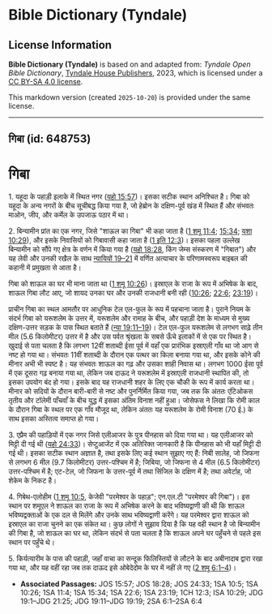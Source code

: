 # Bible Dictionary (Tyndale)

## License Information

**Bible Dictionary (Tyndale)** is based on and adapted from: _Tyndale Open Bible Dictionary_, [Tyndale House Publishers](https://tyndaleopenresources.com/), 2023, which is licensed under a [CC BY-SA 4.0 license](https://creativecommons.org/licenses/by-sa/4.0/legalcode.en).

This markdown version (created `2025-10-20`) is provided under the same license.



--------------------------------

## गिबा (id: 648753)

गिबा
====

1\. यहूदा के पहाड़ी इलाके में स्थित नगर ([यहो 15:57](https://ref.ly/Josh15:57))। इसका सटीक स्थान अनिश्चित है। गिबा को यहूदा के अन्य नगरों के बीच सूचीबद्ध किया गया है, जो हेब्रोन के दक्षिण\-पूर्व खंड में स्थित हैं और संभवतः माओन, जीप, और कर्मेल के उपजाऊ पठार में था।

2\. बिन्यामीन प्रांत का एक नगर, जिसे "शाऊल का गिबा" भी कहा जाता है ([1 शमू 11:4](https://ref.ly/1Sam11:4); [15:34](https://ref.ly/1Sam15:34); [यशा 10:29](https://ref.ly/Isa10:29)), और इसके निवासियों को गिबावासी कहा जाता है ([1 इति 12:3](https://ref.ly/1Chr12:3))। इसका पहला उल्लेख बिन्यामीन को सौंपे गए क्षेत्र के वर्णन में किया गया है ([यहो 18:28](https://ref.ly/Josh18:28), किंग जेम्स संस्करण में "गिबात") और यह लेवी और उनकी रखैल के साथ [न्यायियों 19–21](https://ref.ly/Judg19:1-Judg21:25) में वर्णित अत्याचार के परिणामस्वरूप बाइबल की कहानी में प्रमुखता से आता है। 

गिबा को शाऊल का घर भी माना जाता था ([1 शमू 10:26](https://ref.ly/1Sam10:26))। इस्राएल के राजा के रूप में अभिषेक के बाद, शाऊल गिबा लौट आए, जो शायद उनका घर और उनकी राजधानी बनी रही ([10:26](https://ref.ly/1Sam10:26); [22:6](https://ref.ly/1Sam22:6); [23:19](https://ref.ly/1Sam23:19))।

प्राचीन गिबा का स्थल आमतौर पर आधुनिक टेल एल\-फुल के रूप में पहचाना जाता है। पुराने नियम के संदर्भ गिबा को यरूशलेम के उत्तर में, यरूशलेम और रामाह के बीच, और पहाड़ी देश के माध्यम से मुख्य दक्षिण\-उत्तर सड़क के पास स्थित बताते हैं ([न्या 19:11–19](https://ref.ly/Judg19:11-Judg19:19))। टेल एल\-फुल यरूशलेम से लगभग साढ़े तीन मील (5\.6 किलोमीटर) उत्तर में है और उस पर्वत श्रृंखला के सबसे ऊँचे इलाकों में से एक पर स्थित है। खुदाई से पता चलता है कि लगभग 12वीं शताब्दी ईसा पूर्व में वहाँ एक प्रारंभिक इस्राएली गाँव था जो आग से नष्ट हो गया था। संभवतः 11वीं शताब्दी के दौरान एक पत्थर का किला बनाया गया था, और इसके कोने की मीनार अभी भी स्पष्ट है। यह संभवतः शाऊल का गढ़ और उसका शाही निवास था। लगभग 1000 ईसा पूर्व में एक दूसरा गढ़ बनाया गया था, लेकिन जब दाऊद ने यरूशलेम में इस्राएली राजधानी स्थापित की, तो इसका उपयोग बंद हो गया। इसके बाद यह राजधानी शहर के लिए एक चौकी के रूप में कार्य करता था। मीनार को सदियों के दौरान बारी\-बारी से नष्ट और पुनर्निर्मित किया गया, जब तक कि अंततः एंटिओकस तृतीय और टॉलेमी पाँचवाँ के बीच युद्ध में इसका अंतिम विनाश नहीं हुआ। जोसेफस ने लिखा कि रोमी काल के दौरान गिबा के स्थल पर एक गाँव मौजूद था, लेकिन अंततः यह यरूशलेम के रोमी विनाश (70 ई.) के साथ इसका अस्तित्व समाप्त हो गया।

3\. एप्रैम की पहाड़ियों में एक नगर जिसे एलीआजर के पुत्र पीनहास को दिया गया था। यह एलीआजर को मिट्टी दी गई थी ([यहो 24:33](https://ref.ly/Josh24:33))। सेप्टुआजेंट में एक अतिरिक्त जानकारी है कि पीनहास को भी यहाँ मिट्टी दी गई थी। इसका सटीक स्थान अज्ञात है, तथा इसके लिए कई स्थान सुझाए गए हैं: निबी सालेह, जो जिफना से लगभग 6 मील (9\.7 किलोमीटर) उत्तर\-पश्चिम में है; जिबिया, जो जिफना से 4 मील (6\.5 किलोमीटर) उत्तर\-पश्चिम में है; एट\-टेल, जो जिफना के उत्तर\-पूर्व में तथा सिंजिल के दक्षिण में है; तथा अवेर्टाह, जो शेकेम के निकट है।

4\. गिबेथ\-एलोहीम ([1 शमू 10:5](https://ref.ly/1Sam10:5), केजेवी "परमेश्वर के पहाड़"; एन.एल.टी "परमेश्वर की गिबा")। इस स्थान पर शमूएल ने शाऊल का राजा के रूप में अभिषेक करने के बाद भविष्यद्वाणी की थी कि शाऊल भविष्यद्वक्ताओं के एक दल से मिलेंगे और उनके साथ भविष्यद्वाणी करेंगे। यह परमेश्वर द्वारा शाऊल को इस्राएल का राजा चुनने का एक संकेत था। कुछ लोगों ने सुझाव दिया है कि यह वही स्थान है जो बिन्यामीन की गिबा है, जो शाऊल का घर था, लेकिन संदर्भ से पता चलता है कि शाऊल अपने घर पहुँचने से पहले इस स्थान पर पहुँचे थे।

5\. किर्यत्यारीम के पास की पहाड़ी, जहाँ वाचा का सन्दूक फिलिस्तियों से लौटने के बाद अबीनादाब द्वारा रखा गया था, और यह वहीं रहा जब तक दाऊद इसे ओबेदेदोम के घर में नहीं ले गए ([2 शमू 6:1–4](https://ref.ly/2Sam6:1-2Sam6:4))।

* **Associated Passages:** JOS 15:57; JOS 18:28; JOS 24:33; 1SA 10:5; 1SA 10:26; 1SA 11:4; 1SA 15:34; 1SA 22:6; 1SA 23:19; 1CH 12:3; ISA 10:29; JDG 19:1–JDG 21:25; JDG 19:11–JDG 19:19; 2SA 6:1–2SA 6:4

